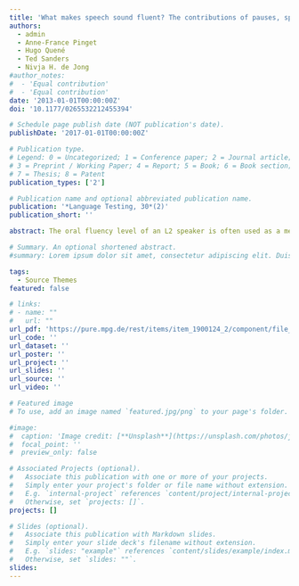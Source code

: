 ```yaml
---
title: 'What makes speech sound fluent? The contributions of pauses, speed and repairs'
authors:
  - admin
  - Anne-France Pinget
  - Hugo Quené
  - Ted Sanders
  - Nivja H. de Jong
#author_notes:
#  - 'Equal contribution'
#  - 'Equal contribution'
date: '2013-01-01T00:00:00Z'
doi: '10.1177/0265532212455394'

# Schedule page publish date (NOT publication's date).
publishDate: '2017-01-01T00:00:00Z'

# Publication type.
# Legend: 0 = Uncategorized; 1 = Conference paper; 2 = Journal article;
# 3 = Preprint / Working Paper; 4 = Report; 5 = Book; 6 = Book section;
# 7 = Thesis; 8 = Patent
publication_types: ['2']

# Publication name and optional abbreviated publication name.
publication: '*Language Testing, 30*(2)'
publication_short: ''

abstract: The oral fluency level of an L2 speaker is often used as a measure in assessing language proficiency. The present study reports on four experiments investigating the contributions of three fluency aspects (pauses, speed and repairs) to perceived fluency. In Experiment 1 untrained raters evaluated the oral fluency of L2 Dutch speakers. Using specific acoustic measures of pause, speed and repair phenomena, linear regression analyses revealed that pause and speed measures best predicted the subjective fluency ratings, and that repair measures contributed only very little. A second research question sought to account for these results by investigating perceptual sensitivity to acoustic pause, speed and repair phenomena, possibly accounting for the results from Experiment 1. In Experiments 2–4 three new groups of untrained raters rated the same L2 speech materials from Experiment 1 on the use of pauses, speed and repairs. A comparison of the results from perceptual sensitivity (Experiments 2–4) with fluency perception (Experiment 1) showed that perceptual sensitivity alone could not account for the contributions of the three aspects to perceived fluency. We conclude that listeners weigh the importance of the perceived aspects of fluency to come to an overall judgment.

# Summary. An optional shortened abstract.
#summary: Lorem ipsum dolor sit amet, consectetur adipiscing elit. Duis posuere tellus ac convallis placerat. Proin tincidunt magna sed ex sollicitudin condimentum.

tags:
  - Source Themes
featured: false

# links:
# - name: ""
#   url: ""
url_pdf: 'https://pure.mpg.de/rest/items/item_1900124_2/component/file_1900123/content'
url_code: ''
url_dataset: ''
url_poster: ''
url_project: ''
url_slides: ''
url_source: ''
url_video: ''

# Featured image
# To use, add an image named `featured.jpg/png` to your page's folder.

#image:
#  caption: 'Image credit: [**Unsplash**](https://unsplash.com/photos/jdD8gXaTZsc)'
#  focal_point: ''
#  preview_only: false

# Associated Projects (optional).
#   Associate this publication with one or more of your projects.
#   Simply enter your project's folder or file name without extension.
#   E.g. `internal-project` references `content/project/internal-project/index.md`.
#   Otherwise, set `projects: []`.
projects: []

# Slides (optional).
#   Associate this publication with Markdown slides.
#   Simply enter your slide deck's filename without extension.
#   E.g. `slides: "example"` references `content/slides/example/index.md`.
#   Otherwise, set `slides: ""`.
slides:
---
```


<!-- THIS MARKDOWN BIT IS CURRENTLY COMMENTED OUT
{{% callout note %}}
Click the _Cite_ button above to demo the feature to enable visitors to import publication metadata into their reference management software.
{{% /callout %}}

Supplementary notes can be added here, including [code and math](https://wowchemy.com/docs/content/writing-markdown-latex/).
-->
